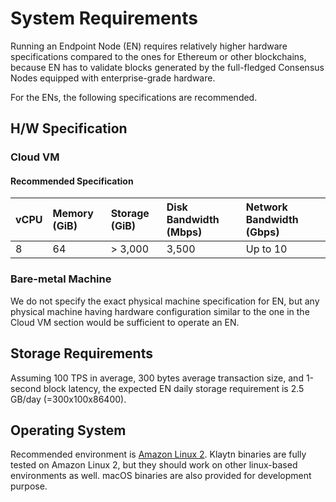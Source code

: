 # System Requirements

Running an Endpoint Node (EN) requires relatively higher hardware specifications compared to the ones for Ethereum or other blockchains, because EN has to validate blocks generated by the full-fledged Consensus Nodes equipped with enterprise-grade hardware.

For the ENs, the following specifications are recommended.

## H/W Specification <a id="h-w-specification"></a>

### Cloud VM <a id="cloud-vm"></a>

#### Recommended Specification <a id="recommended-specification-based-on-aws"></a>

| vCPU | Memory (GiB) | Storage (GiB) | Disk Bandwidth (Mbps) | Network Bandwidth (Gbps) |
| :--- | :------------------------------ | :------------------------------- | :--------------------------------------- | :------------------------------------------ |
| 8    | 64                              | > 3,000                          | 3,500                                    | Up to 10                                    |

### Bare-metal Machine <a id="bare-metal-machine"></a>

We do not specify the exact physical machine specification for EN, but any physical machine having hardware configuration similar to the one in the Cloud VM section would be sufficient to operate an EN.

## Storage Requirements <a id="storage-requirements"></a>

Assuming 100 TPS in average,  300 bytes average transaction size, and 1-second block latency, the expected EN daily storage requirement is 2.5 GB/day (=300x100x86400).

## Operating System <a id="operating-system"></a>

Recommended environment is [Amazon Linux 2](https://aws.amazon.com/ko/about-aws/whats-new/2017/12/introducing-amazon-linux-2/).
Klaytn binaries are fully tested on Amazon Linux 2, but they should work on other linux-based environments as well.
macOS binaries are also provided for development purpose.
